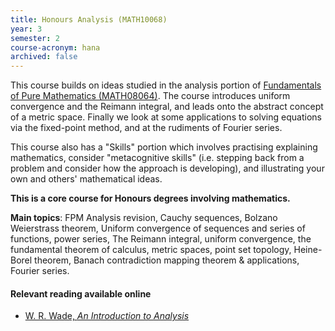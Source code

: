 ```yaml
---
title: Honours Analysis (MATH10068)
year: 3
semester: 2
course-acronym: hana
archived: false
---
```


This course builds on ideas studied in the analysis portion of [Fundamentals of Pure Mathematics (MATH08064)](/math2/#fundamentals-of-pure-mathematics). The course introduces uniform convergence and the Reimann integral, and leads onto the abstract concept of a metric space.  Finally we look at some applications to solving equations via the fixed-point method, and at the rudiments of Fourier series.

This course also has a "Skills" portion which involves practising explaining mathematics, consider "metacognitive skills" (i.e. stepping back from a problem and consider how the approach is developing), and illustrating your own and others' mathematical ideas.

**This is a core course for Honours degrees involving mathematics.**

**Main topics**: FPM Analysis revision, Cauchy sequences, Bolzano Weierstrass theorem, Uniform convergence of sequences and series of functions, power series, The Reimann integral, uniform convergence, the fundamental theorem of calculus,  metric spaces, point set topology, Heine-Borel theorem, Banach contradiction mapping theorem & applications, Fourier series.

#### Relevant reading available online

- [W. R. Wade, *An Introduction to Analysis*](https://discovered.ed.ac.uk/primo-explore/fulldisplay?docid=44UOE_ALMA51221540550002466&vid=44UOE_VU2&search_scope=default_scope&tab=default_tab&lang=en_US&context=L)